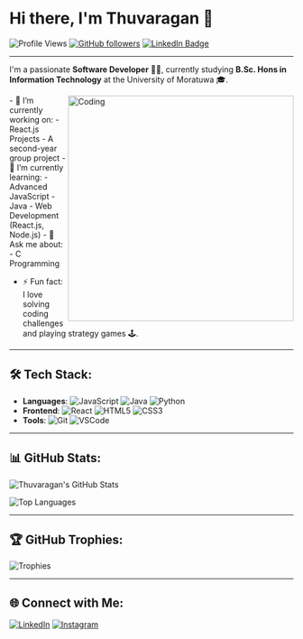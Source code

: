 # Hi there, I'm Thuvaragan 👋

![Profile Views](https://komarev.com/ghpvc/?username=g-thuva&color=blueviolet&style=flat-square) 
[![GitHub followers](https://img.shields.io/github/followers/g-thuva?label=Follow&style=social)](https://github.com/g-thuva)
[![LinkedIn Badge](https://img.shields.io/badge/-Thuvaragan-blue?style=flat-square&logo=Linkedin&logoColor=white&link=https://www.linkedin.com/in/thuvaragan-gnanamoorthy/)](https://www.linkedin.com/in/thuvaragan-gnanamoorthy/)

---

I'm a passionate **Software Developer** 👨‍💻, currently studying **B.Sc. Hons in Information Technology** at the University of Moratuwa 🎓.
<br>

<img align="right" alt="Coding" width="400" src="https://img.etimg.com/thumb/msid-84146083,width-1015,height-761,imgsize-638053,resizemode-8,quality-100/prime/technology-and-startups/booting-up-developer-economy-how-tech-startups-are-helping-coders-build-and-test-software-faster.jpg">
- 🔭 I’m currently working on: 
  - React.js Projects
  - A second-year group project
- 🌱 I’m currently learning: 
  - Advanced JavaScript
  - Java
  - Web Development (React.js, Node.js)
- 💬 Ask me about:
  - C Programming
    
- ⚡ Fun fact: I love solving coding challenges and playing strategy games 🕹️.

---

## 🛠️ Tech Stack:
- **Languages**: ![JavaScript](https://img.shields.io/badge/-JavaScript-yellow?style=flat-square&logo=javascript) ![Java](https://img.shields.io/badge/-Java-red?style=flat-square&logo=java) ![Python](https://img.shields.io/badge/-Python-blue?style=flat-square&logo=python)
- **Frontend**: ![React](https://img.shields.io/badge/-React-blue?style=flat-square&logo=react) ![HTML5](https://img.shields.io/badge/-HTML5-orange?style=flat-square&logo=html5) ![CSS3](https://img.shields.io/badge/-CSS3-blue?style=flat-square&logo=css3)
- **Tools**: ![Git](https://img.shields.io/badge/-Git-black?style=flat-square&logo=git) ![VSCode](https://img.shields.io/badge/-VSCode-blue?style=flat-square&logo=visual-studio-code) 

---

## 📊 GitHub Stats:

![Thuvaragan's GitHub Stats](https://github-readme-stats.vercel.app/api?username=g-thuva&show_icons=true&theme=radical)

![Top Languages](https://github-readme-stats.vercel.app/api/top-langs/?username=g-thuva&layout=compact&theme=radical)

---

## 🏆 GitHub Trophies:
![Trophies](https://github-profile-trophy.vercel.app/?username=g-thuva&theme=onedark)

---

## 🌐 Connect with Me:
[![LinkedIn](https://img.shields.io/badge/-LinkedIn-blue?style=flat-square&logo=linkedin&link=https://www.linkedin.com/in/thuvaragan-gnanamoorthy/)](https://www.linkedin.com/in/thuvaragan-gnanamoorthy/)
[![Instagram](https://img.shields.io/badge/-Instagram-833AB4?style=flat-square&logo=instagram&logoColor=white&link=https://www.instagram.com/s.g.thuva/)](https://www.instagram.com/s.g.thuva/)

